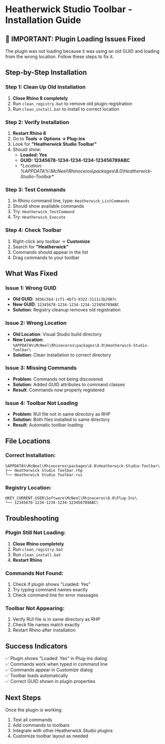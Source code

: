 # Heatherwick Studio Toolbar - Installation Guide

## 🚨 **IMPORTANT: Plugin Loading Issues Fixed**

The plugin was not loading because it was using an old GUID and loading from the wrong location. Follow these steps to fix it.

## **Step-by-Step Installation**

### **Step 1: Clean Up Old Installation**
1. **Close Rhino 8 completely**
2. Run `clean_registry.bat` to remove old plugin registration
3. Run `clean_install.bat` to install to correct location

### **Step 2: Verify Installation**
1. **Restart Rhino 8**
2. Go to **Tools → Options → Plug-ins**
3. Look for **"Heatherwick Studio Toolbar"**
4. Should show:
   - **Loaded: Yes**
   - **GUID: 12345678-1234-1234-1234-123456789ABC**
   - **Location: %APPDATA%\McNeel\Rhinoceros\packages\8.0\Heatherwick-Studio-Toolbar\**

### **Step 3: Test Commands**
1. In Rhino command line, type: `Heatherwick_ListCommands`
2. Should show available commands
3. Try: `Heatherwick_TestCommand`
4. Try: `Heatherwick_Execute`

### **Step 4: Check Toolbar**
1. Right-click any toolbar → **Customize**
2. Search for **"Heatherwick"**
3. Commands should appear in the list
4. Drag commands to your toolbar

## **What Was Fixed**

### **Issue 1: Wrong GUID**
- **Old GUID**: `3856c5bd-1cf1-4bf3-9322-3111c1b2907c`
- **New GUID**: `12345678-1234-1234-1234-123456789ABC`
- **Solution**: Registry cleanup removes old registration

### **Issue 2: Wrong Location**
- **Old Location**: Visual Studio build directory
- **New Location**: `%APPDATA%\McNeel\Rhinoceros\packages\8.0\Heatherwick-Studio-Toolbar\`
- **Solution**: Clean installation to correct directory

### **Issue 3: Missing Commands**
- **Problem**: Commands not being discovered
- **Solution**: Added GUID attributes to command classes
- **Result**: Commands now properly registered

### **Issue 4: Toolbar Not Loading**
- **Problem**: RUI file not in same directory as RHP
- **Solution**: Both files installed to same directory
- **Result**: Automatic toolbar loading

## **File Locations**

### **Correct Installation:**
```
%APPDATA%\McNeel\Rhinoceros\packages\8.0\Heatherwick-Studio-Toolbar\
├── Heatherwick Studio Toolbar.rhp
└── Heatherwick Studio Toolbar.rui
```

### **Registry Location:**
```
HKEY_CURRENT_USER\Software\McNeel\Rhinoceros\8.0\Plug-Ins\
└── 12345678-1234-1234-1234-123456789ABC\
```

## **Troubleshooting**

### **Plugin Still Not Loading:**
1. **Close Rhino completely**
2. Run `clean_registry.bat`
3. Run `clean_install.bat`
4. **Restart Rhino**

### **Commands Not Found:**
1. Check if plugin shows "Loaded: Yes"
2. Try typing command names exactly
3. Check command line for error messages

### **Toolbar Not Appearing:**
1. Verify RUI file is in same directory as RHP
2. Check file names match exactly
3. Restart Rhino after installation

## **Success Indicators**

✅ Plugin shows "Loaded: Yes" in Plug-ins dialog  
✅ Commands work when typed in command line  
✅ Commands appear in Customize dialog  
✅ Toolbar loads automatically  
✅ Correct GUID shown in plugin properties  

## **Next Steps**

Once the plugin is working:
1. Test all commands
2. Add commands to toolbars
3. Integrate with other Heatherwick Studio plugins
4. Customize toolbar layout as needed 